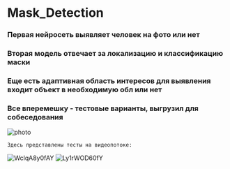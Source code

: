 # Mask_Detection

### Первая нейросеть выявляет человек на фото или нет
### Вторая модель отвечает за локализацию и классификацию маски
### Еще есть адаптивная область интересов для выявления входит объект в необходимую обл или нет
  
### Все вперемешку - тестовые варианты, выгрузил для собеседования


![photo](https://user-images.githubusercontent.com/55453859/114118500-95a39c80-98f1-11eb-8cdd-2232e43a84e0.png)



    Здесь представлены тесты на видеопотоке:
 
![WclqA8y0fAY](https://user-images.githubusercontent.com/55453859/114118284-380f5000-98f1-11eb-863c-116ce22ea604.jpg)
![Ly1rWOD60fY](https://user-images.githubusercontent.com/55453859/114118291-3a71aa00-98f1-11eb-8059-c4276a49521d.jpg)




